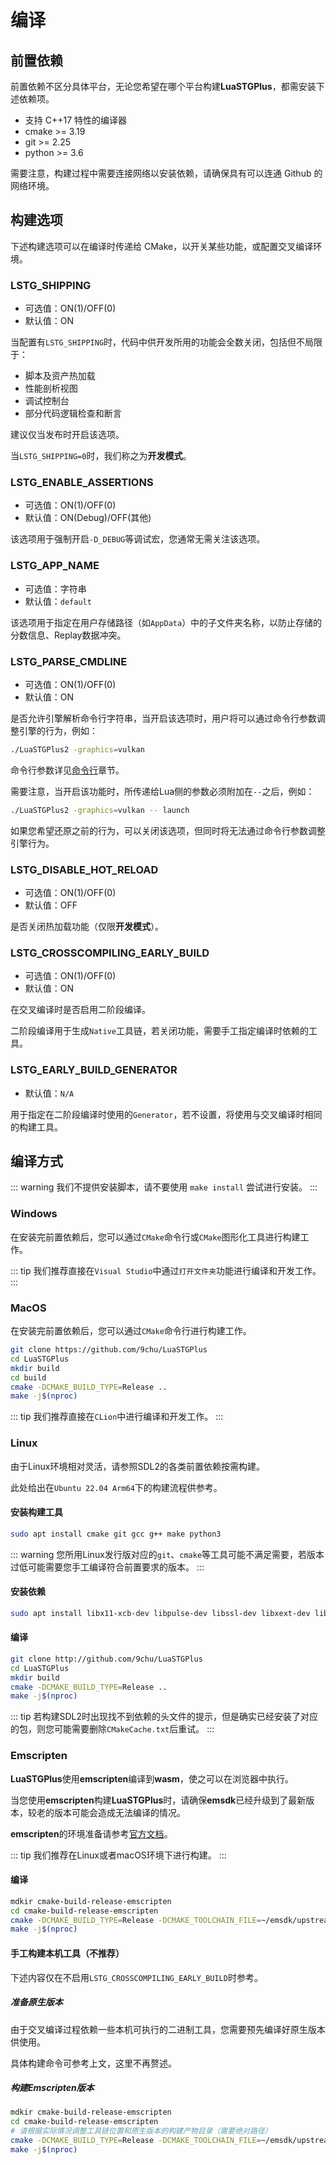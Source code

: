# 编译

## 前置依赖

前置依赖不区分具体平台，无论您希望在哪个平台构建**LuaSTGPlus**，都需安装下述依赖项。

- 支持 C++17 特性的编译器
- cmake >= 3.19
- git >= 2.25
- python >= 3.6

需要注意，构建过程中需要连接网络以安装依赖，请确保具有可以连通 Github 的网络环境。

## 构建选项

下述构建选项可以在编译时传递给 CMake，以开关某些功能，或配置交叉编译环境。

### LSTG_SHIPPING

- 可选值：ON(1)/OFF(0)
- 默认值：ON

当配置有`LSTG_SHIPPING`时，代码中供开发所用的功能会全数关闭，包括但不局限于：

- 脚本及资产热加载
- 性能剖析视图
- 调试控制台
- 部分代码逻辑检查和断言

建议仅当发布时开启该选项。

当`LSTG_SHIPPING=0`时，我们称之为**开发模式**。

### LSTG_ENABLE_ASSERTIONS

- 可选值：ON(1)/OFF(0)
- 默认值：ON(Debug)/OFF(其他)

该选项用于强制开启`-D_DEBUG`等调试宏，您通常无需关注该选项。

### LSTG_APP_NAME

- 可选值：字符串
- 默认值：`default`

该选项用于指定在用户存储路径（如`AppData`）中的子文件夹名称，以防止存储的分数信息、Replay数据冲突。

### LSTG_PARSE_CMDLINE

- 可选值：ON(1)/OFF(0)
- 默认值：ON

是否允许引擎解析命令行字符串，当开启该选项时，用户将可以通过命令行参数调整引擎的行为，例如：

```bash
./LuaSTGPlus2 -graphics=vulkan
```

命令行参数详见[命令行](./Cmdline.md)章节。

需要注意，当开启该功能时，所传递给Lua侧的参数必须附加在`--`之后，例如：

```bash
./LuaSTGPlus2 -graphics=vulkan -- launch
```

如果您希望还原之前的行为，可以关闭该选项，但同时将无法通过命令行参数调整引擎行为。

### LSTG_DISABLE_HOT_RELOAD

- 可选值：ON(1)/OFF(0)
- 默认值：OFF

是否关闭热加载功能（仅限**开发模式**）。

### LSTG_CROSSCOMPILING_EARLY_BUILD

- 可选值：ON(1)/OFF(0)
- 默认值：ON

在交叉编译时是否启用二阶段编译。

二阶段编译用于生成`Native`工具链，若关闭功能，需要手工指定编译时依赖的工具。

### LSTG_EARLY_BUILD_GENERATOR

- 默认值：`N/A`

用于指定在二阶段编译时使用的`Generator`，若不设置，将使用与交叉编译时相同的构建工具。

## 编译方式

::: warning
我们不提供安装脚本，请不要使用 `make install` 尝试进行安装。
:::

### Windows

在安装完前置依赖后，您可以通过`CMake`命令行或`CMake`图形化工具进行构建工作。

::: tip
我们推荐直接在`Visual Studio`中通过`打开文件夹`功能进行编译和开发工作。
:::

### MacOS

在安装完前置依赖后，您可以通过`CMake`命令行进行构建工作。

```bash
git clone https://github.com/9chu/LuaSTGPlus
cd LuaSTGPlus
mkdir build
cd build
cmake -DCMAKE_BUILD_TYPE=Release ..
make -j$(nproc)
```

::: tip
我们推荐直接在`CLion`中进行编译和开发工作。
:::

### Linux

由于Linux环境相对灵活，请参照SDL2的各类前置依赖按需构建。

此处给出在`Ubuntu 22.04 Arm64`下的构建流程供参考。

#### 安装构建工具

```bash
sudo apt install cmake git gcc g++ make python3
```

::: warning
您所用Linux发行版对应的`git`、`cmake`等工具可能不满足需要，若版本过低可能需要您手工编译符合前置要求的版本。
:::

#### 安装依赖

```bash
sudo apt install libx11-xcb-dev libpulse-dev libssl-dev libxext-dev libglx-dev libgl-dev
```

#### 编译

```bash
git clone http://github.com/9chu/LuaSTGPlus
cd LuaSTGPlus
mkdir build
cmake -DCMAKE_BUILD_TYPE=Release ..
make -j$(nproc)
```

::: tip
若构建SDL2时出现找不到依赖的头文件的提示，但是确实已经安装了对应的包，则您可能需要删除`CMakeCache.txt`后重试。
:::

### Emscripten

**LuaSTGPlus**使用**emscripten**编译到**wasm**，使之可以在浏览器中执行。

当您使用**emscripten**构建**LuaSTGPlus**时，请确保**emsdk**已经升级到了最新版本，较老的版本可能会造成无法编译的情况。

**emscripten**的环境准备请参考[官方文档](https://emscripten.org/docs/getting_started/downloads.html)。

::: tip
我们推荐在Linux或者macOS环境下进行构建。
:::

#### 编译

```bash
mdkir cmake-build-release-emscripten
cd cmake-build-release-emscripten
cmake -DCMAKE_BUILD_TYPE=Release -DCMAKE_TOOLCHAIN_FILE=~/emsdk/upstream/emscripten/cmake/Modules/Platform/Emscripten.cmake ..
make -j$(nproc)
```

#### 手工构建本机工具（不推荐）

下述内容仅在不启用`LSTG_CROSSCOMPILING_EARLY_BUILD`时参考。

##### 准备原生版本

由于交叉编译过程依赖一些本机可执行的二进制工具，您需要预先编译好原生版本供使用。

具体构建命令可参考上文，这里不再赘述。

##### 构建Emscripten版本

```bash
mdkir cmake-build-release-emscripten
cd cmake-build-release-emscripten
# 请根据实际情况调整工具链位置和原生版本的构建产物目录（需要绝对路径）
cmake -DCMAKE_BUILD_TYPE=Release -DCMAKE_TOOLCHAIN_FILE=~/emsdk/upstream/emscripten/cmake/Modules/Platform/Emscripten.cmake -DLSTG_CROSSCOMPILING_EARLY_BUILD=OFF -DIcuBuildTools_DIR=~/LuaSTGPlus/build ..
make -j$(nproc)
```
